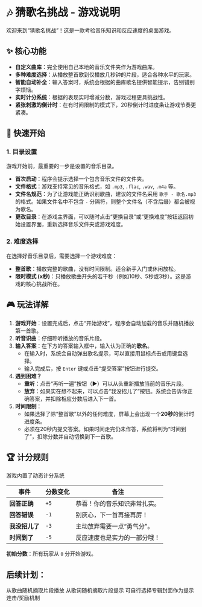 # 🎶 猜歌名挑战 - 游戏说明



欢迎来到“猜歌名挑战”！这是一款考验音乐知识和反应速度的桌面游戏。



## ✨ 核心功能



- **自定义曲库**：完全使用自己本地的音乐文件夹作为游戏曲库。
- **多种难度选择**：从播放整首歌到仅播放几秒钟的片段，适合各种水平的玩家。
- **智能自动补全**：输入答案时，系统会根据的曲库歌名提供智能提示，告别错别字烦恼。
- **实时计分系统**：根据的表现实时增减分数，游戏过程更具挑战性。
- **紧张刺激的倒计时**：在有时间限制的模式下，20秒倒计时进度条让游戏节奏更紧凑。



## 🚀 快速开始





### 1. 目录设置



游戏开始前，最重要的一步是设置的音乐目录。

- **首次启动**：程序会提示选择一个包含音乐文件的文件夹。
- **文件格式**：游戏支持常见的音乐格式，如 `.mp3`, `.flac`, `.wav`, `.m4a` 等。
- **文件名规范**：为了让游戏能正确识别歌曲，建议的文件名采用 `歌手 - 歌名.mp3` 的格式。如果文件名中不包含 `-` 分隔符，则整个文件名（不含后缀）都会被视为歌名。
- **更改目录**：在游戏主界面，可以随时点击“更换目录”或“更换难度”按钮返回初始设置界面，重新选择音乐文件夹或游戏难度。



### 2. 难度选择



在选择好音乐目录后，需要选择一个游戏难度：

- **整首歌**：播放完整的歌曲，没有时间限制。适合新手入门或休闲放松。
- **限时模式 (x秒)**：只播放歌曲开头的若干秒（例如10秒、5秒或3秒）。这是游戏的核心挑战所在。



## 🎮 玩法详解



1. **游戏开始**：设置完成后，点击“开始游戏”，程序会自动加载的音乐并随机播放第一首歌。
2. **听音识曲**：仔细聆听播放的音乐片段。
3. **输入答案**：在下方的答案输入框中，输入认为正确的**歌名**。
   - 在输入时，系统会自动弹出歌名提示，可以直接用鼠标点击或用键盘选择。
   - 输入完成后，按 `Enter` 键或点击“提交答案”按钮进行提交。
4. **遇到困难？**
   - **重听**：点击“再听一遍”按钮（▶️）可以从头重新播放当前的音乐片段。
   - **放弃**：如果实在想不起来，可以点击“我没招儿了”按钮。系统会告诉你正确答案，并扣除相应分数后进入下一首。
5. **时间限制**：
   - 如果选择了除“整首歌”以外的任何难度，屏幕上会出现一个**20秒**的倒计时进度条。
   - 必须在20秒内提交答案。如果时间走完仍未作答，系统将判为“时间到了”，扣除分数并自动切换到下一首歌。



## 🏆 计分规则



游戏内置了动态计分系统

| 事件           | 分数变化 | 备注                         |
| -------------- | -------- | ---------------------------- |
| **回答正确**   | `+5`     | 恭喜！你的音乐知识非常扎实。 |
| **回答错误**   | `-1`     | 别灰心，下一首再接再厉！     |
| **我没招儿了** | `-3`     | 主动放弃需要一点“勇气分”。   |
| **时间到了**   | `-5`     | 反应速度也是实力的一部分哦！ |

**初始分数**：所有玩家从 `0` 分开始游戏。

## 后续计划：
从歌曲随机摘取片段播放
从歌词随机摘取片段提示
可自行选择专辑封面作为提示
连击/奖励机制 